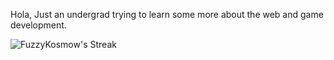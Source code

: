 Hola,
Just an undergrad trying to learn some more about the web and game development.


![FuzzyKosmow's Streak](https://github-readme-streak-stats.herokuapp.com/?user=FuzzyKosmow&theme=vue-dark&hide_border=true)


